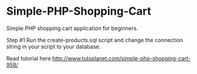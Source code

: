 # Simple-PHP-Shopping-Cart
Simple PHP shopping cart application for beginners.

Step #1
Run the create-products.sql script and change the connection string in your script to your database.

Read tutorial here
 http://www.tutsplanet.com/simple-php-shopping-cart-958/

